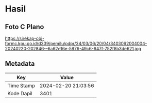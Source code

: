 # Hasil

## Foto C Plano

https://sirekap-obj-formc.kpu.go.id/d339/pemilu/pdpr/34/03/06/20/04/3403062004004-20240220-202846--6a62e16e-5876-49c6-947f-752f8b3de621.jpg


## Metadata

| Key        | Value               |
| ---------- | ------------------- |
| Time Stamp | 2024-02-20 21:03:56 |
| Kode Dapil | 3401                |



